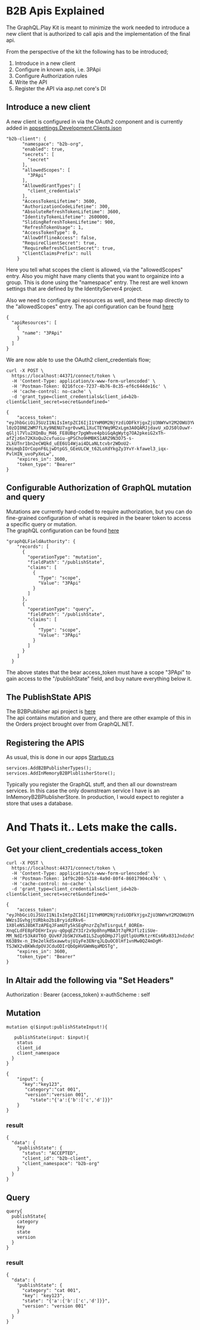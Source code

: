 # B2B Apis Explained

The GraphQL.Play Kit is meant to minimize the work needed to introduce a new client that is authorized to call apis and the implementation of the final api.

From the perspective of the kit the following has to be introduced;
1. Introduce in a new client
2. Configure in known apis, i.e. 3PApi
3. Configure Authorization rules
4. Write the API
5. Register the API via asp.net core's DI

## Introduce a new client  
A new client is configured in via the OAuth2 component and is currently added in [appsettings.Development.Clients.json](../src/IdentityServer4-Extension-Grants-App/appsettings.Development.Clients.json)  
```
"b2b-client": {
      "namespace": "b2b-org",
      "enabled": true,
      "secrets": [
        "secret"
      ],
      "allowedScopes": [
        "3PApi"
      ],
      "AllowedGrantTypes": [
        "client_credentials"
      ],
      "AccessTokenLifetime": 3600,
      "AuthorizationCodeLifetime": 300,
      "AbsoluteRefreshTokenLifetime": 3600,
      "IdentityTokenLifetime": 2600000,
      "SlidingRefreshTokenLifetime": 900,
      "RefreshTokenUsage": 1,
      "AccessTokenType": 0,
      "AllowOfflineAccess": false,
      "RequireClientSecret": true,
      "RequireRefreshClientSecret": true,
      "ClientClaimsPrefix": null
    }
```

Here you tell what scopes the client is allowed, via the "allowedScopes" entry.  Also you might have many clients that you want to orgainize into a group.  This is done using the "namespace" entry.
The rest are well known settings that are defined by the IdentityServer4 project.

Also we need to configure api resources as well, and these map directly to the "allowedScopes" entry.
The api configuration can be found [here](../src/IdentityServer4-Extension-Grants-App/appsettings.Development.ApiResources.json)  
```
{
  "apiResources": [
    {
      "name": "3PApi"
    }
  ]
}
```

We are now able to use the OAuth2 client_credentials flow;  

```
curl -X POST \
  https://localhost:44371/connect/token \
  -H 'Content-Type: application/x-www-form-urlencoded' \
  -H 'Postman-Token: 0216fcce-7237-4b76-8c35-ef6c644de16c' \
  -H 'cache-control: no-cache' \
  -d 'grant_type=client_credentials&client_id=b2b-client&client_secret=secret&undefined='
```
```
{
    "access_token": "eyJhbGciOiJSUzI1NiIsImtpZCI6IjI1YmM0M2NjYzdiODFkYjgxZjU3NWYwY2M2OWU3YWQ4IiwidHlwIjoiSldUIn0.eyJuYmYiOjE1NTQ1NjQ0MDMsImV4cCI6MTU1NDU2ODAwMywiaXNzIjoiaHR0cHM6Ly9sb2NhbGhvc3Q6NDQzNzEiLCJhdWQiOlsiaHR0cHM6Ly9sb2NhbGhvc3Q6NDQzNzEvcmVzb3VyY2VzIiwiM1BBcGkiXSwiY2xpZW50X2lkIjoiYjJiLWNsaWVudCIsImNsaWVudF9uYW1lc3BhY2UiOiJiMmItb3JnIiwic2NvcGUiOlsiM1BBcGkiXX0.jmLDXkv3ZVBDlKMshWHGNanTraNTNuHeFPwAZk9-l0zDI0NE2WM7fLXy9NENU7xgr0vwKL1XuCTEYWq9M2xLgm3A0QAMJjdavU_xDJS0lOuwY-qGljl7Vlu2XQnBu_M46_FE8UBqr7pgWhve4pbiGqAgWytg7OA2pkeiG2xTh-afZjz6n72KXoQu2cvfuoiu-gPSCho9HMBKS1ARZ9N3O75-s-2LkUTnr1bn2eCWQkd_uEE6U14Wjai4DLaNLtcvbr2WDoU2-KmimqbIOrCopnF6LjwDtpGS_GEeULCW_t62LoXdYkgZy3YvY-kfawel3_iqx-PvlHIN_uvoPyXeLw",
    "expires_in": 3600,
    "token_type": "Bearer"
}
```  

## Configurable Authorization of GraphQL mutation and query  
Mutations are currently hard-coded to require authorization, but you can do fine-grained configuration of what is required in the bearer token to access a specific query or mutation.  
The graphQL configuration can be found [here](../src/IdentityServer4-Extension-Grants-App/appsettings.graphql.json) 
```
"graphQLFieldAuthority": {
    "records": [
      {
        "operationType": "mutation",
        "fieldPath": "/publishState",
        "claims": [
          {
            "Type": "scope",
            "Value": "3PApi"
          }
        ]
      },
      {
        "operationType": "query",
        "fieldPath": "/publishState",
        "claims": [
          {
            "Type": "scope",
            "Value": "3PApi"
          }
        ]
      }
    ]
  }
```
The above states that the bear access_token must have a scope "3PApi" to gain access to the "/publishState" field, and buy nature everything below it.  

## The PublishState APIS

The B2BPublisher api project is [here](../src/B2BPublisher)  
The api contains mutation and query, and there are other example of this in the Orders project brought over from GraphQL.NET.  

## Registering the APIS
As usual, this is  done in our apps [Startup.cs](../src/IdentityServer4-Extension-Grants-App/Startup.cs)  
```
services.AddB2BPublisherTypes();
services.AddInMemoryB2BPlublisherStore();
```

Typically you register the GraphQL stuff, and then all our downstream services.  In this case the only downstream service I have is an InMemoryB2BPlublisherStore.  In production, I would expect to register a store that uses a database.  


# And Thats it.. Lets make the calls.

## Get your client_credentials access_token
```
curl -X POST \
  https://localhost:44371/connect/token \
  -H 'Content-Type: application/x-www-form-urlencoded' \
  -H 'Postman-Token: 14f9c200-5218-4a9d-80f4-86017904c476' \
  -H 'cache-control: no-cache' \
  -d 'grant_type=client_credentials&client_id=b2b-client&client_secret=secret&undefined='
```
```
{
    "access_token": "eyJhbGciOiJSUzI1NiIsImtpZCI6IjI1YmM0M2NjYzdiODFkYjgxZjU3NWYwY2M2OWU3YWQ4IiwidHlwIjoiSldUIn0.eyJuYmYiOjE1NTQ1Njc2NjksImV4cCI6MTU1NDU3MTI2OSwiaXNzIjoiaHR0cHM6Ly9sb2NhbGhvc3Q6NDQzNzEiLCJhdWQiOlsiaHR0cHM6Ly9sb2NhbGhvc3Q6NDQzNzEvcmVzb3VyY2VzIiwiM1BBcGkiXSwiY2xpZW50X2lkIjoiYjJiLWNsaWVudCIsImNsaWVudF9uYW1lc3BhY2UiOiJiMmItb3JnIiwic2NvcGUiOlsiM1BBcGkiXX0.aet6J1b-WWzsIGvhgjtURbko2biBryidzRkv6-1X0leNSJ8bKTzAPEqJFamUTy5kSEqPnzrZq7mTisrguLf_8OREm-XnqCLdFE8pFDEHrIxyu-qOpqEZY3Ir2x9p8hnyMBA3t7qPRJflzIiSUe-MM_NdIr53kAVT6O_QUvKFJbSWJVXw81LSZug6OHpJ7lgUtlpUoMktzrKCs6Rx831Jndzdv5YMPQOMagxrx_gsYGrY9IPbdX-K63B9x-n_I9e2elkdSxawwtujU1yFe3ENrqJLQuOC0lHf1vnMw0QZ4mDgM-TSJWX2vBKWkdpOVJCduODIrQbOpHVGWmNqaMDSTg",
    "expires_in": 3600,
    "token_type": "Bearer"
}
```

## In Altair add the following via "Set Headers"
Authorization : Bearer {access_token}
x-authScheme : self

## Mutation
```
mutation q($input:publishStateInput!){
  
   publishState(input: $input){
    status
    client_id
    client_namespace
  }
}
```
```
{
    "input": {
      "key":"key123",
       "category":"cat 001",
       "version":"version 001",
         "state":"{'a':{'b':['c','d']}}"
    }
}
```
### result  
```
{
  "data": {
    "publishState": {
      "status": "ACCEPTED",
      "client_id": "b2b-client",
      "client_namespace": "b2b-org"
    }
  }
}
```

## Query
```
query{
  publishState{
    category
    key
    state
    version
  }
}
```
### result  
```
{
  "data": {
    "publishState": {
      "category": "cat 001",
      "key": "key123",
      "state": "{'a':{'b':['c','d']}}",
      "version": "version 001"
    }
  }
}
```

